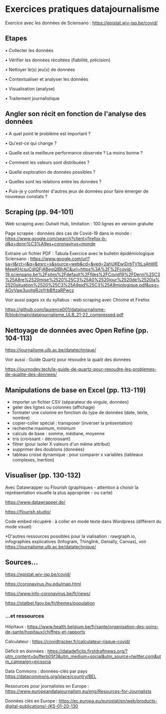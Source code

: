 # Exercices pratiques datajournalisme

Exercice avec les données de Sciensano : https://epistat.wiv-isp.be/covid/

## Etapes

•	Collecter les données

•	Vérifier les données récoltées (fiabilité, précision)

•	Nettoyer le(s) jeu(x) de données

•	Contextualiser et analyser les données

•	Visualisation (analyse)

•	Traitement journalistique

## Angler son récit en fonction de l'analyse des données

•	A quel point le problème est important ?

•	Qu'est-ce qui change ?

•	Quelle est la meilleure performance observée ? La moins bonne ?

•	Comment les valeurs sont distribuées ?

•	Quelle exploration de données possibles ?

•	Quelles sont les relations entre les données ?

•	Puis-je y confronter d'autres jeux de données pour faire émerger de nouveaux constats ?

## Scraping (pp. 94-101)

Web scraping avec Outwit Hub, limitation : 100 lignes en version gratuite

Page scrapée : données des cas de Covid-19 dans le monde :
https://www.google.com/search?client=firefox-b-d&q=donn%C3%A9es+coronavirus+monde

Extraire un fichier PDF : Tabula
Exercice avec le bulletin épidémiologique Sciensano : https://www.google.com/url?sa=t&rct=j&q=&esrc=s&source=web&cd=&ved=2ahUKEwjDrbTV1tLsAhWEMewKHcsuCdIQFjABegQIBhAC&url=https%3A%2F%2Fcovid-19.sciensano.be%2Fsites%2Fdefault%2Ffiles%2FCovid19%2FDerni%25C3%25A8re%2520mise%2520%25C3%25A0%2520jour%2520de%2520la%2520situation%2520%25C3%25A9pid%25C3%25A9miologique.pdf&usg=AOvVaw3uvitqRJsYrbBftzaRPwcz

Voir aussi pages xx du syllabus : web scraping avec Chrome et Firefox

https://github.com/laurence001/datajournalisme-R/blob/main/datajournalisme_ULB_21-22_compressed.pdf

## Nettoyage de données avec Open Refine (pp. 104-113)

https://journalisme.ulb.ac.be/datatechnique/ 

Voir aussi : Guide Quartz pour résoudre la qualit des données

https://journodev.tech/le-guide-de-quartz-pour-resoudre-les-problemes-de-qualite-des-donnees/

## Manipulations de base en Excel (pp. 113-119)

* importer un fichier CSV (séparateur de virgule, données)
* geler des lignes ou colonnes (affichage)
* formater une colonne en fonction du type de données (date, texte, nombre)
* copier-coller spécial : transposer (inverser la présentation)
* recherche maximum, minimum
* calculs de base : somme, médiane, moyenne
* tris (croissant - décroissant)
* filtrer (pour isoler X valeurs d'un même attribut)
* supprimer des doublons (données)
* tableau croisé dynamique : pour comparer x variables (tableaux complexes, inertion)

## Visualiser (pp. 130-132)

Avec Datawrapper ou Flourish (graphiques - attention à choisir la représentation visuelle la plus appropriée - ou carte)

https://www.datawrapper.de/

https://flourish.studio/

Code embed récupéré : à coller en mode texte dans Wordpress (différent du mode visuel)

*D'autres ressources possibles pour la vialisation : rawgraph.io, infographies explicatives (Infogram, Thinglink, Genially, Canvas), voir https://journalisme.ulb.ac.be/datatechnique/

## Sources...

https://epistat.wiv-isp.be/covid/

https://coronavirus.jhu.edu/map.html

https://www.info-coronavirus.be/fr/news/

https://statbel.fgov.be/fr/themes/population

### ...et ressources

Hôpitaux : https://www.health.belgium.be/fr/sante/organisation-des-soins-de-sante/hopitaux/chiffres-et-rapports

Calculateur : https://covidtracker.fr/calculateur-risque-covid/

Déficit en données : https://datadeficits.firstdraftnews.org/?utm_content=bufferb05f3&utm_medium=social&utm_source=twitter.com&utm_campaign=ejcsocia

Data Commons : données-clés par pays https://datacommons.org/place/country/BEL

Ressources pour journalistes en Europe : https://www.europeandatajournalism.eu/eng/Resources-for-Journalists

Données clés en Europe : https://ec.europa.eu/eurostat/en/web/products-digital-publications/-/KS-01-20-130
